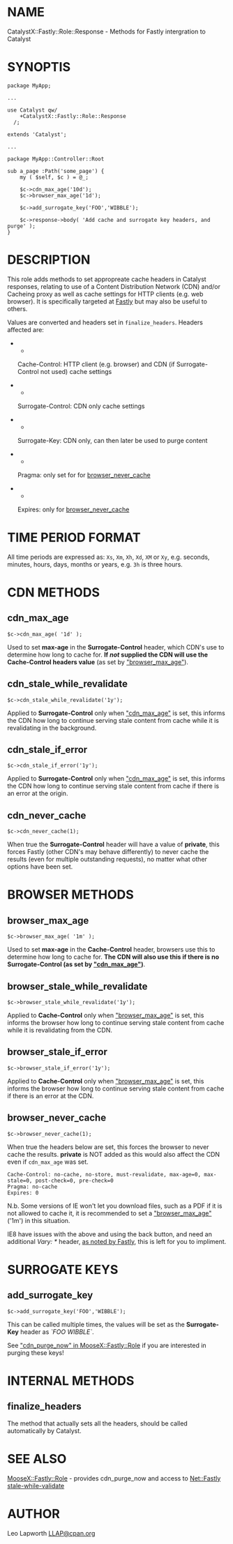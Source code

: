 # NAME

CatalystX::Fastly::Role::Response - Methods for Fastly intergration to Catalyst

# SYNOPTIS

    package MyApp;

    ...

    use Catalyst qw/
        +CatalystX::Fastly::Role::Response
      /;

    extends 'Catalyst';

    ...

    package MyApp::Controller::Root

    sub a_page :Path('some_page') {
        my ( $self, $c ) = @_;

        $c->cdn_max_age('10d');
        $c->browser_max_age('1d');

        $c->add_surrogate_key('FOO','WIBBLE');

        $c->response->body( 'Add cache and surrogate key headers, and purge' );
    }

# DESCRIPTION

This role adds methods to set appropreate cache headers in Catalyst responses,
relating to use of a Content Distribution Network (CDN) and/or Cacheing
proxy as well as cache settings for HTTP clients (e.g. web browser). It is
specifically targeted at [Fastly](https://www.fastly.com) but may also be
useful to others.

Values are converted and headers set in `finalize_headers`. Headers
affected are:

- -

    Cache-Control: HTTP client (e.g. browser) and CDN (if Surrogate-Control not used) cache settings

- -

    Surrogate-Control: CDN only cache settings

- -

    Surrogate-Key: CDN only, can then later be used to purge content

- -

    Pragma: only set for for [browser\_never\_cache](https://metacpan.org/pod/browser_never_cache)

- -

    Expires: only for [browser\_never\_cache](https://metacpan.org/pod/browser_never_cache)

# TIME PERIOD FORMAT

All time periods are expressed as: `Xs`, `Xm`, `Xh`, `Xd`, `XM` or `Xy`,
e.g. seconds, minutes, hours, days, months or years, e.g. `3h` is three hours.

# CDN METHODS

## cdn\_max\_age

    $c->cdn_max_age( '1d' );

Used to set **max-age** in the **Surrogate-Control** header, which CDN's use
to determine how long to cache for. **If _not_ supplied the CDN will use the
**Cache-Control** headers value** (as set by ["browser\_max\_age"](#browser_max_age)).

## cdn\_stale\_while\_revalidate

    $c->cdn_stale_while_revalidate('1y');

Applied to **Surrogate-Control** only when ["cdn\_max\_age"](#cdn_max_age) is set, this
informs the CDN how long to continue serving stale content from cache while
it is revalidating in the background.

## cdn\_stale\_if\_error

    $c->cdn_stale_if_error('1y');

Applied to **Surrogate-Control** only when ["cdn\_max\_age"](#cdn_max_age) is set, this
informs the CDN how long to continue serving stale content from cache
if there is an error at the origin.

## cdn\_never\_cache

    $c->cdn_never_cache(1);

When true the **Surrogate-Control** header will have a value of **private**,
this forces Fastly (other CDN's may behave differently) to never cache the
results (even for multiple outstanding requests), no matter what other
options have been set.

# BROWSER METHODS

## browser\_max\_age

    $c->browser_max_age( '1m' );

Used to set **max-age** in the **Cache-Control** header, browsers use this to
determine how long to cache for. **The CDN will also use this if there is
no **Surrogate-Control** (as set by ["cdn\_max\_age"](#cdn_max_age))**.

## browser\_stale\_while\_revalidate

    $c->browser_stale_while_revalidate('1y');

Applied to **Cache-Control** only when ["browser\_max\_age"](#browser_max_age) is set, this
informs the browser how long to continue serving stale content from cache while
it is revalidating from the CDN.

## browser\_stale\_if\_error

    $c->browser_stale_if_error('1y');

Applied to **Cache-Control** only when ["browser\_max\_age"](#browser_max_age) is set, this
informs the browser how long to continue serving stale content from cache
if there is an error at the CDN.

## browser\_never\_cache

    $c->browser_never_cache(1);

When true the headers below are set, this forces the browser to never cache
the results. **private** is NOT added as this would also affect the CDN
even if `cdn_max_age` was set.

    Cache-Control: no-cache, no-store, must-revalidate, max-age=0, max-stale=0, post-check=0, pre-check=0
    Pragma: no-cache
    Expires: 0

N.b. Some versions of IE won't let you download files, such as a PDF if it is
not allowed to cache it, it is recommended to set a ["browser\_max\_age"](#browser_max_age)('1m')
in this situation.

IE8 have issues with the above and using the back button, and need an additional _Vary: \*_ header,
[as noted by Fastly](https://docs.fastly.com/guides/debugging/temporarily-disabling-caching),
this is left for you to impliment.

# SURROGATE KEYS

## add\_surrogate\_key

    $c->add_surrogate_key('FOO','WIBBLE');

This can be called multiple times, the values will be set
as the **Surrogate-Key** header as _\`FOO WIBBLE\`_.

See ["cdn\_purge\_now" in MooseX::Fastly::Role](https://metacpan.org/pod/MooseX::Fastly::Role#cdn_purge_now) if you are
interested in purging these keys!

# INTERNAL METHODS

## finalize\_headers

The method that actually sets all the headers, should be called
automatically by Catalyst.

# SEE ALSO

[MooseX::Fastly::Role](https://metacpan.org/pod/MooseX::Fastly::Role) - provides cdn\_purge\_now and access to [Net::Fastly](https://metacpan.org/pod/Net::Fastly)
[stale-while-validate](https://www.fastly.com/blog/stale-while-revalidate/)

# AUTHOR

Leo Lapworth <LLAP@cpan.org>
